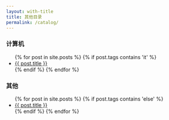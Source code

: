 ```yaml
---
layout: with-title
title: 其他目录
permalink: /catalog/
---
```


### 计算机

<ul>
    {% for post in site.posts %}
      {% if post.tags contains 'it' %}
        <li><a href="{{ post.url }}">{{ post.title }}</a></li>
      {% endif %}
    {% endfor %}
</ul>

### 其他

<ul>
    {% for post in site.posts %}
      {% if post.tags contains 'else' %}
        <li><a href="{{ post.url }}">{{ post.title }}</a></li>
      {% endif %}
    {% endfor %}
</ul>



